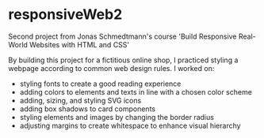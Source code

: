 # responsiveWeb2

Second project from Jonas Schmedtmann's course 'Build Responsive Real-World Websites with HTML and CSS'

<p>
By building this project for a fictitious online shop, I practiced styling a webpage according to common web design rules. I worked on:
<ul>
    <li>styling fonts to create a good reading experience</li>
    <li> adding colors to elements and texts in line with a chosen color scheme</li>
    <li>adding, sizing, and styling SVG icons</li>
    <li>adding box shadows to card components</li>
    <li>styling elements and images by changing the border radius</li>
    <li>adjusting margins to create whitespace to enhance visual hierarchy</li>
</ul>
